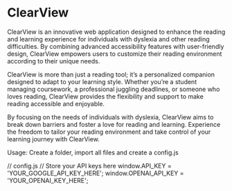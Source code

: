 # ClearView

ClearView is an innovative web application designed to enhance the reading and learning experience for individuals with dyslexia and other reading difficulties. By combining advanced accessibility features with user-friendly design, ClearView empowers users to customize their reading environment according to their unique needs.

ClearView is more than just a reading tool; it’s a personalized companion designed to adapt to your learning style. Whether you’re a student managing coursework, a professional juggling deadlines, or someone who loves reading, ClearView provides the flexibility and support to make reading accessible and enjoyable.

By focusing on the needs of individuals with dyslexia, ClearView aims to break down barriers and foster a love for reading and learning. Experience the freedom to tailor your reading environment and take control of your learning journey with ClearView.


Usage:
Create a folder, import all files and create a config.js

// config.js
// Store your API keys here
window.API_KEY = 'YOUR_GOOGLE_API_KEY_HERE';
window.OPENAI_API_KEY = 'YOUR_OPENAI_KEY_HERE';

